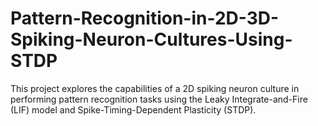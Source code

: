# Pattern-Recognition-in-2D-3D-Spiking-Neuron-Cultures-Using-STDP
This project explores the capabilities of a 2D spiking neuron culture in performing pattern recognition tasks using the Leaky Integrate-and-Fire (LIF) model and Spike-Timing-Dependent Plasticity (STDP).
